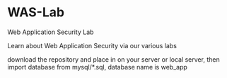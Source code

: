 # WAS-Lab
Web Application Security Lab

Learn about Web Application Security via our various labs

download the repository and place in on your server or local server, 
then import database from mysql/*.sql, database name is web_app
